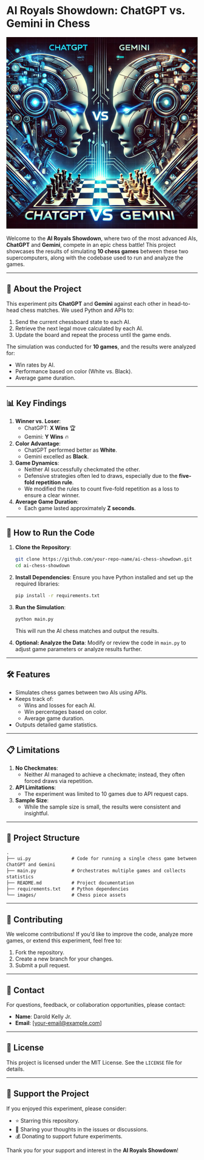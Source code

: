 # AI Royals Showdown: ChatGPT vs. Gemini in Chess

![AI Royals Showdown](images/showdown-banner.png)

Welcome to the **AI Royals Showdown**, where two of the most advanced AIs, **ChatGPT** and **Gemini**, compete in an epic chess battle! This project showcases the results of simulating **10 chess games** between these two supercomputers, along with the codebase used to run and analyze the games.

---

## 🧠 About the Project
This experiment pits **ChatGPT** and **Gemini** against each other in head-to-head chess matches. We used Python and APIs to:

1. Send the current chessboard state to each AI.
2. Retrieve the next legal move calculated by each AI.
3. Update the board and repeat the process until the game ends.

The simulation was conducted for **10 games**, and the results were analyzed for:
- Win rates by AI.
- Performance based on color (White vs. Black).
- Average game duration.

---

## 📊 Key Findings
1. **Winner vs. Loser**:
   - ChatGPT: **X Wins** 🏆
   - Gemini: **Y Wins** 🔥
2. **Color Advantage**:
   - ChatGPT performed better as **White**.
   - Gemini excelled as **Black**.
3. **Game Dynamics**:
   - Neither AI successfully checkmated the other.
   - Defensive strategies often led to draws, especially due to the **five-fold repetition rule**.
   - We modified the rules to count five-fold repetition as a loss to ensure a clear winner.
4. **Average Game Duration**:
   - Each game lasted approximately **Z seconds**.

---

## 🚀 How to Run the Code

1. **Clone the Repository**:
   ```bash
   git clone https://github.com/your-repo-name/ai-chess-showdown.git
   cd ai-chess-showdown
   ```

2. **Install Dependencies**:
   Ensure you have Python installed and set up the required libraries:
   ```bash
   pip install -r requirements.txt
   ```

3. **Run the Simulation**:
   ```bash
   python main.py
   ```
   This will run the AI chess matches and output the results.

4. **Optional: Analyze the Data**:
   Modify or review the code in `main.py` to adjust game parameters or analyze results further.

---

## 🛠️ Features
- Simulates chess games between two AIs using APIs.
- Keeps track of:
  - Wins and losses for each AI.
  - Win percentages based on color.
  - Average game duration.
- Outputs detailed game statistics.

---

## 📋 Limitations
1. **No Checkmates**:
   - Neither AI managed to achieve a checkmate; instead, they often forced draws via repetition.
2. **API Limitations**:
   - The experiment was limited to 10 games due to API request caps.
3. **Sample Size**:
   - While the sample size is small, the results were consistent and insightful.

---

## 📂 Project Structure
```
.
├── ui.py               # Code for running a single chess game between ChatGPT and Gemini
├── main.py             # Orchestrates multiple games and collects statistics
├── README.md           # Project documentation
├── requirements.txt    # Python dependencies
└── images/             # Chess piece assets
```

---

## 🤝 Contributing
We welcome contributions! If you’d like to improve the code, analyze more games, or extend this experiment, feel free to:
1. Fork the repository.
2. Create a new branch for your changes.
3. Submit a pull request.

---

## 📧 Contact
For questions, feedback, or collaboration opportunities, please contact:
- **Name**: Darold Kelly Jr.
- **Email**: [your-email@example.com]

---

## 📜 License
This project is licensed under the MIT License. See the `LICENSE` file for details.

---

## 🌟 Support the Project
If you enjoyed this experiment, please consider:
- ⭐ Starring this repository.
- 📝 Sharing your thoughts in the issues or discussions.
- 💰 Donating to support future experiments.

Thank you for your support and interest in the **AI Royals Showdown**!
